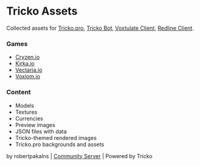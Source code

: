 # Tricko Assets
Collected assets for [Tricko.pro](https://tricko.pro), [Tricko Bot](https://discord.com/oauth2/authorize?client_id=1182411176517324840), [Voxtulate Client](https://github.com/robertpakalns/VoxtulateClient), [Redline Client](https://github.com/robertpakalns/redline-client).

### Games
* [Cryzen.io](https://cryzen.io)
* [Kirka.io](https://kirka.io)
* [Vectaria.io](https://vectaria.io)
* [Voxiom.io](https://voxiom.io)

### Content
* Models
* Textures
* Currencies
* Preview images
* JSON files with data
* Tricko-themed rendered images
* Tricko.pro backgrounds and assets

by robertpakalns | [Community Server](https://discord.gg/yPjrUrvSzv) | Powered by Tricko